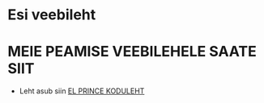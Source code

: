 # Esi veebileht


# MEIE PEAMISE VEEBILEHELE SAATE SIIT 

* Leht asub siin 
    [EL PRINCE KODULEHT](https://elprinceserver.onrender.com/)
